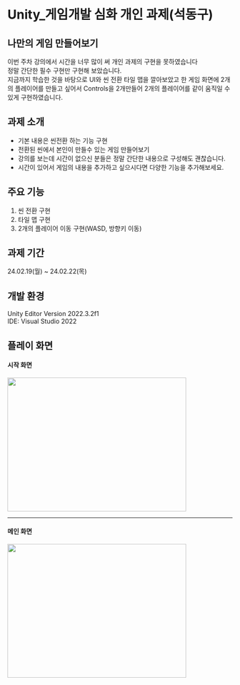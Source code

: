 # Unity_게임개발 심화 개인 과제(석동구)

## 나만의 게임 만들어보기
이번 주차 강의에서 시간을 너무 많이 써 개인 과제의 구현을 못하였습니다   
정말 간단한 필수 구현만 구현해 보았습니다.   
지금까지 학습한 것을 바탕으로 UI와 씬 전환 타일 맵을 깔아보았고 한 게임 화면에 2개의 플레이어를 만들고 싶어서 Controls을 2개만들어 2개의 플레이어를 같이 움직일 수 있게 구현하였습니다.

## 과제 소개
- 기본 내용은 씬전환 하는 기능 구현
- 전환된 씬에서 본인이 만들수 있는 게임 만들어보기
- 강의를 보는데 시간이 없으신 분들은 정말 간단한 내용으로 구성해도 괜찮습니다.
- 시간이 있어서 게임의 내용을 추가하고 싶으시다면 다양한 기능을 추가해보세요.

## 주요 기능
1. 씬 전환 구현   
2. 타일 맵 구현   
3. 2개의 플레이어 이동 구현(WASD, 방향키 이동)

## 과제 기간
24.02.19(월) ~ 24.02.22(목)

## 개발 환경
Unity Editor Version 2022.3.2f1   
IDE: Visual Studio 2022

## 플레이 화면

#### 시작 화면
<img src = "https://github.com/dch1114/Last_individual_Project/assets/129824716/8cf74960-532e-42d1-9efe-acca90900a93" width="400" height="300"/>

---
#### 메인 화면
<img src = "https://github.com/dch1114/Last_individual_Project/assets/129824716/74d87b7d-ec57-4052-bf29-91603e5c4e66" width="400" height="300"/>
